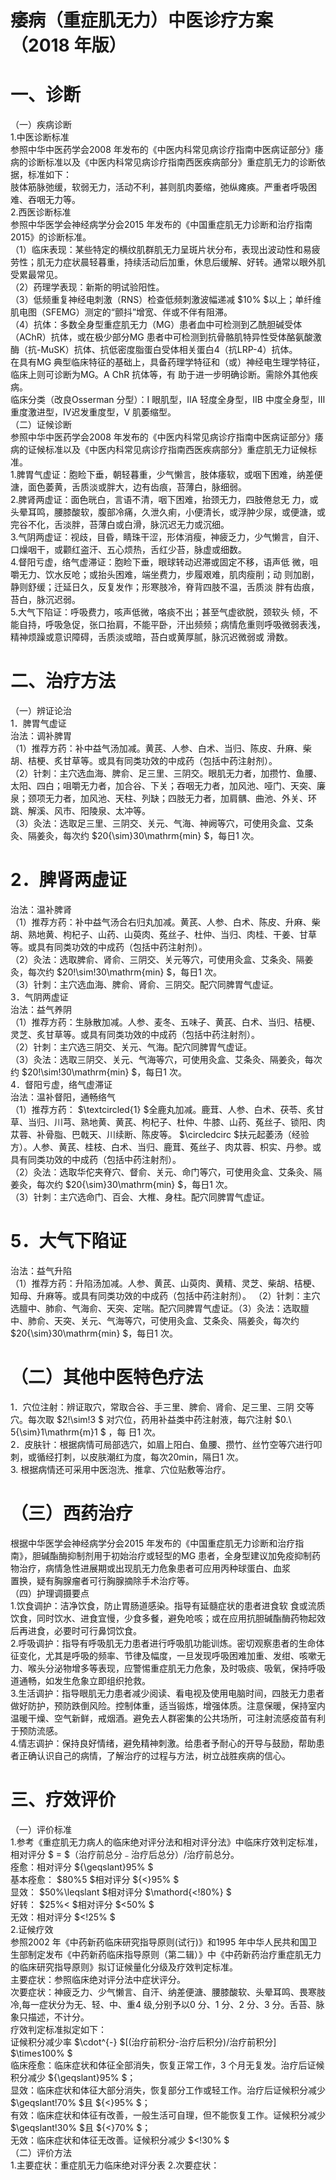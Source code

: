 # 痿病（重症肌无力）中医诊疗方案 （2018 年版）  
# 一、诊断  
（一）疾病诊断  
1.中医诊断标准  
参照中华中医药学会2008 年发布的《中医内科常见病诊疗指南中医病证部分》痿病的诊断标准以及《中医内科常见病诊疗指南西医疾病部分》重症肌无力的诊断依据，标准如下：  
肢体筋脉弛缓，软弱无力，活动不利，甚则肌肉萎缩，弛纵瘫痪。严重者呼吸困难、吞咽无力等。  
2.西医诊断标准  
参照中华医学会神经病学分会2015 年发布的《中国重症肌无力诊断和治疗指南2015》的诊断标准。  
（1）临床表现：某些特定的横纹肌群肌无力呈斑片状分布，表现出波动性和易疲劳性；肌无力症状晨轻暮重，持续活动后加重，休息后缓解、好转。通常以眼外肌受累最常见。  
（2）药理学表现：新斯的明试验阳性。  
（3）低频重复神经电刺激（RNS）检查低频刺激波幅递减 $10\% $以上；单纤维肌电图（SFEMG）测定的“颤抖”增宽、伴或不伴有阻滞。  
（4）抗体：多数全身型重症肌无力（MG）患者血中可检测到乙酰胆碱受体（AChR）抗体，或在极少部分MG 患者中可检测到抗骨骼肌特异性受体酪氨酸激酶（抗-MuSK）抗体、抗低密度脂蛋白受体相关蛋白4（抗LRP-4）抗体。  
在具有MG 典型临床特征的基础上，具备药理学特征和（或）神经电生理学特征，临床上则可诊断为MG。A ChR 抗体等，有 助于进一步明确诊断。需除外其他疾病。  
临床分类（改良Osserman 分型）：I 眼肌型，ⅡA 轻度全身型，ⅡB 中度全身型，Ⅲ重度激进型，Ⅳ迟发重度型，V 肌萎缩型。  
（二）证候诊断  
参照中华中医药学会2008 年发布的《中医内科常见病诊疗指南中医病证部分》痿病的证候标准以及《中医内科常见病诊疗指南西医疾病部分》重症肌无力证候标准。  
1.脾胃气虚证：胞睑下垂，朝轻暮重，少气懒言，肢体痿软，或咽下困难，纳差便溏，面色萎黄，舌质淡或胖大，边有齿痕，苔薄白，脉细弱。  
2.脾肾两虚证：面色晄白，言语不清，咽下困难，抬颈无力，四肢倦怠无 力，或头晕耳鸣，腰膝酸软，腹部冷痛，久泄久痢，小便清长，或浮肿少尿，或便溏，或完谷不化，舌淡胖，苔薄白或白滑，脉沉迟无力或沉细。  
3.气阴两虚证：视歧，目昏，睛珠干涩，形体消瘦，神疲乏力，少气懒言，自汗、口燥咽干，或颧红盗汗、五心烦热，舌红少苔，脉虚或细数。  
4.督阳亏虚，络气虚滞证：胞睑下垂，眼球转动迟滞或固定不移，语声低 微，咀嚼无力、饮水反呛；或抬头困难，端坐费力，步履艰难，肌肉瘦削；动 则加剧，静则舒缓；迁延日久，反复发作；形寒肢冷，脊背四肢不温，舌质淡 胖有齿痕，苔白，脉沉迟弱。  
5.大气下陷证：呼吸费力，咳声低微，咯痰不出；甚至气虚欲脱，颈软头 倾，不能自持，呼吸急促，张口抬肩，不能平卧，汗出频频；病情危重则呼吸微弱表浅，精神烦躁或意识障碍，舌质淡或暗，苔白或黄厚腻，脉沉迟微弱或 滑数。  
# 二、治疗方法  
（一）辨证论治  
1．脾胃气虚证  
治法：调补脾胃  
（1）推荐方药：补中益气汤加减。黄芪、人参、白术、当归、陈皮、升麻、柴胡、桔梗、炙甘草等。或具有同类功效的中成药（包括中药注射剂）。  
（2）针刺：主穴选血海、脾俞、足三里、三阴交。眼肌无力者，加攒竹、鱼腰、太阳、四白；咀嚼无力者，加合谷、下关；吞咽无力者，加风池、哑门、天突、廉泉；颈项无力者，加风池、天柱、列缺；四肢无力者，加肩髃、曲池、外关、环跳、解溪、风市、阳陵泉、太冲等。  
（3）灸法：选取足三里、三阴交、关元、气海、神阙等穴，可使用灸盒、艾条灸、隔姜灸，每次约 $20{\sim}30\mathrm{min} $，每日1 次。  
# 2．脾肾两虚证  
治法：温补脾肾  
（1）推荐方药：补中益气汤合右归丸加减。黄芪、人参、白术、陈皮、升麻、柴胡、熟地黄、枸杞子、山药、山萸肉、菟丝子、杜仲、当归、肉桂、干姜、甘草等。或具有同类功效的中成药（包括中药注射剂）。  
（2）灸法：选取脾俞、肾俞、三阴交、关元等穴，可使用灸盒、艾条灸、隔姜灸，每次约 $20\!\sim\!30\mathrm{min} $，每日1 次。  
（3）针刺：主穴选血海、脾俞、肾俞、三阴交。配穴同脾胃气虚证。  
3．气阴两虚证  
治法：益气养阴  
（1）推荐方药：生脉散加减。人参、麦冬、五味子、黄芪、白术、当归、桔梗、灵芝、炙甘草等。或具有同类功效的中成药（包括中药注射剂）。  
（2）针刺：主穴选三阴交、关元、气海。配穴同脾胃气虚证。  
（3）灸法：选取三阴交、关元、气海等穴，可使用灸盒、艾条灸、隔姜灸，每次约 $20\!\sim\!30\mathrm{min} $，每日1 次。  
4．督阳亏虚，络气虚滞证  
治法：温补督阳，通畅络气  
（1）推荐方药： $\textcircled{1} $全鹿丸加减。鹿茸、人参、白术、茯苓、炙甘草、当归、川芎、熟地黄、黄芪、枸杞子、杜仲、牛膝、山药、菟丝子、锁阳、肉苁蓉、补骨脂、巴戟天、川续断、陈皮等。 $\circledcirc $扶元起萎汤（经验方）。人参、黄芪、桂枝、白术、当归、鹿茸、菟丝子、肉苁蓉、枳实、丹参。或具有同类功效的中成药（包括中药注射剂）。  
（2）灸法：选取华佗夹脊穴、督俞、关元、命门等穴，可使用灸盒、艾条灸、隔姜灸，每次约 $20{\sim}30\mathrm{min} $，每日1 次。  
（3）针刺：主穴选命门、百会、大椎、身柱。配穴同脾胃气虚证。  
# 5．大气下陷证  
治法：益气升陷  
（1）推荐方药：升陷汤加减。人参、黄芪、山萸肉、黄精、灵芝、柴胡、桔梗、知母、升麻等。或具有同类功效的中成药（包括中药注射剂）。 （2）针刺：主穴选膻中、肺俞、气海俞、天突、定喘。配穴同脾胃气虚证。（3）灸法：选取膻中、肺俞、天突、关元、气海等穴，可使用灸盒、艾条灸、隔姜灸，每次约 $20{\sim}30\mathrm{min} $，每日1 次。  
# （二）其他中医特色疗法  
1．穴位注射：辨证取穴，常取合谷、手三里、脾俞、肾俞、足三里、三阴 交等穴。每次取 $2\!\sim\!3 $  对穴位，药用补益类中药注射液，每穴注射 $0.\ 5{\sim}1\mathrm{m}1 $ ，每 日1 次。  
2．皮肤针：根据病情可局部选穴，如眉上阳白、鱼腰、攒竹、丝竹空等穴进行叩刺，或循经打刺，以皮肤潮红为度，每次20min，隔日1 次。  
3. 根据病情还可采用中医泡洗、推拿、穴位贴敷等治疗。  
# （三）西药治疗  
根据中华医学会神经病学分会2015 年发布的《中国重症肌无力诊断和治疗指南》，胆碱酯酶抑制剂用于初始治疗或轻型的MG 患者，全身型建议加免疫抑制药物治疗，病情急性进展期或出现肌无力危象患者可应用丙种球蛋白、血浆  
置换，疑有胸腺瘤者可行胸腺摘除手术治疗等。  
（四）护理调摄要点  
1.饮食调护：洁净饮食，防止胃肠道感染。指导有延髓症状的患者进食软 食或流质饮食，同时饮水、进食宜慢，少食多餐，避免呛咳；或在应用抗胆碱酯酶药物起效后再进食，必要时可行鼻饲饮食。  
2.呼吸调护：指导有呼吸肌无力患者进行呼吸肌功能训炼。密切观察患者的生命体征变化，尤其是呼吸的频率、节律及幅度，一旦发现呼吸困难加重、发绀、咳嗽无力、喉头分泌物增多等表现，应警惕重症肌无力危象，及时吸痰、吸氧，保持呼吸道通畅，如发生危象立即组织抢救。  
3.生活调护：指导眼肌无力患者减少阅读、看电视及使用电脑时间，四肢无力患者做好防护，预防跌倒风险。控制体重，适当锻炼，增强体质。注意保暖，保持室内温暖干燥、空气新鲜，戒烟酒。避免去人群密集的公共场所，可注射流感疫苗有利于预防流感。  
4.情志调护：保持良好情绪，避免精神刺激。给患者予耐心的开导与鼓励，帮助患者正确认识自己的病情，了解治疗的过程与方法，树立战胜疾病的信心。  
# 三、疗效评价  
（一）评价标准  
1.参考《重症肌无力病人的临床绝对评分法和相对评分法》中临床疗效判定标准，相对评分 $ = $（治疗前总分﹣治疗后总分）/治疗前总分。  
痊愈：相对评分 ${\geqslant}95\% $  
基本痊愈： $80\%5 $相对评分 ${<}95\% $  
显效： $50\%\leqslant $相对评分 $\mathord{<\!80\%} $  
好转： $25\%< $相对评分 $<50\% $  
无效：相对评分 $<\!25\% $  
2.证候疗效  
参照2002 年《中药新药临床研究指导原则(试行)》和1995 年中华人民共和国卫生部制定发布《中药新药临床指导原则（第二辑）》中《中药新药治疗重症肌无力的临床研究指导原则》拟订证候量化分级及疗效判定标准。  
主要症状：参照临床绝对评分法中症状评分。  
次要症状：神疲乏力、少气懒言、自汗、纳差便溏、腰膝酸软、头晕耳鸣、畏寒肢冷,每一症状分为无、轻、中、重4 级,分别予以0 分、1 分、2 分、3 分。舌苔、脉象只描述，不计分。  
疗效判定标准拟定如下：  
证候积分减少率 $\cdot^{-} $[(治疗前积分-治疗后积分)/治疗前积分] $\times100\% $  
临床痊愈：临床症状和体征全部消失，恢复正常工作，3 个月无复发。治疗后证候积分减少 ${\geqslant}95\% $；  
显效：临床症状和体征大部分消失，恢复部分工作或轻工作。治疗后证候积分减少 $\geqslant\!70\% $且 ${<}95\% $；  
有效：临床症状和体征有改善，一般生活可自理，但不能恢复工作。证候积分减少 $\geqslant\!30\% $且 ${<}70\% $；  
无效：临床症状和体征无改善。证候积分减少 $<\!30\% $  
（二）评价方法  
1.主要症状：重症肌无力临床绝对评分表 
2.次要症状：
